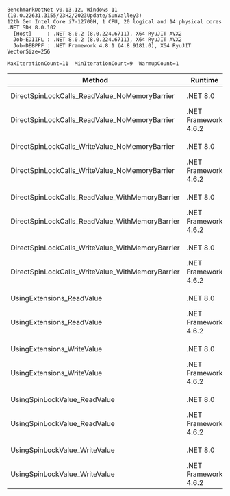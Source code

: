 ```

BenchmarkDotNet v0.13.12, Windows 11 (10.0.22631.3155/23H2/2023Update/SunValley3)
12th Gen Intel Core i7-12700H, 1 CPU, 20 logical and 14 physical cores
.NET SDK 8.0.102
  [Host]     : .NET 8.0.2 (8.0.224.6711), X64 RyuJIT AVX2
  Job-EDIIFL : .NET 8.0.2 (8.0.224.6711), X64 RyuJIT AVX2
  Job-DEBPPF : .NET Framework 4.8.1 (4.8.9181.0), X64 RyuJIT VectorSize=256

MaxIterationCount=11  MinIterationCount=9  WarmupCount=1  

```
| Method                                           | Runtime              | Mean      | Error     | StdDev    | Ratio | RatioSD |
|------------------------------------------------- |--------------------- |----------:|----------:|----------:|------:|--------:|
| DirectSpinLockCalls_ReadValue_NoMemoryBarrier    | .NET 8.0             |  8.956 ns | 0.0595 ns | 0.0311 ns |  1.00 |    0.00 |
| DirectSpinLockCalls_ReadValue_NoMemoryBarrier    | .NET Framework 4.6.2 |  9.848 ns | 0.3701 ns | 0.2448 ns |  1.11 |    0.03 |
|                                                  |                      |           |           |           |       |         |
| DirectSpinLockCalls_WriteValue_NoMemoryBarrier   | .NET 8.0             |  9.273 ns | 0.6107 ns | 0.4416 ns |  1.00 |    0.00 |
| DirectSpinLockCalls_WriteValue_NoMemoryBarrier   | .NET Framework 4.6.2 |  9.637 ns | 0.0343 ns | 0.0180 ns |  1.07 |    0.01 |
|                                                  |                      |           |           |           |       |         |
| DirectSpinLockCalls_ReadValue_WithMemoryBarrier  | .NET 8.0             | 14.751 ns | 0.3940 ns | 0.2849 ns |  1.00 |    0.00 |
| DirectSpinLockCalls_ReadValue_WithMemoryBarrier  | .NET Framework 4.6.2 | 15.650 ns | 0.2983 ns | 0.1560 ns |  1.06 |    0.02 |
|                                                  |                      |           |           |           |       |         |
| DirectSpinLockCalls_WriteValue_WithMemoryBarrier | .NET 8.0             | 14.486 ns | 0.0523 ns | 0.0232 ns |  1.00 |    0.00 |
| DirectSpinLockCalls_WriteValue_WithMemoryBarrier | .NET Framework 4.6.2 | 15.875 ns | 0.4991 ns | 0.3301 ns |  1.11 |    0.02 |
|                                                  |                      |           |           |           |       |         |
| UsingExtensions_ReadValue                        | .NET 8.0             | 14.395 ns | 0.1369 ns | 0.0815 ns |  1.00 |    0.00 |
| UsingExtensions_ReadValue                        | .NET Framework 4.6.2 | 15.451 ns | 0.3164 ns | 0.1883 ns |  1.07 |    0.02 |
|                                                  |                      |           |           |           |       |         |
| UsingExtensions_WriteValue                       | .NET 8.0             | 12.868 ns | 0.4760 ns | 0.3149 ns |  1.00 |    0.00 |
| UsingExtensions_WriteValue                       | .NET Framework 4.6.2 | 13.246 ns | 0.3984 ns | 0.2881 ns |  1.03 |    0.04 |
|                                                  |                      |           |           |           |       |         |
| UsingSpinLockValue_ReadValue                     | .NET 8.0             |  9.122 ns | 0.0843 ns | 0.0374 ns |  1.00 |    0.00 |
| UsingSpinLockValue_ReadValue                     | .NET Framework 4.6.2 | 10.181 ns | 0.3329 ns | 0.2407 ns |  1.10 |    0.02 |
|                                                  |                      |           |           |           |       |         |
| UsingSpinLockValue_WriteValue                    | .NET 8.0             |  9.510 ns | 0.3062 ns | 0.2025 ns |  1.00 |    0.00 |
| UsingSpinLockValue_WriteValue                    | .NET Framework 4.6.2 | 10.228 ns | 0.1798 ns | 0.1070 ns |  1.07 |    0.02 |
